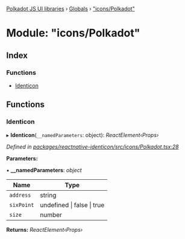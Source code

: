 [Polkadot JS UI libraries](../README.md) › [Globals](../globals.md) › ["icons/Polkadot"](_icons_polkadot_.md)

# Module: "icons/Polkadot"

## Index

### Functions

* [Identicon](_icons_polkadot_.md#identicon)

## Functions

###  Identicon

▸ **Identicon**(`__namedParameters`: object): *ReactElement‹Props›*

*Defined in [packages/reactnative-identicon/src/icons/Polkadot.tsx:28](https://github.com/polkadot-js/ui/blob/ee613b15/packages/reactnative-identicon/src/icons/Polkadot.tsx#L28)*

**Parameters:**

▪ **__namedParameters**: *object*

Name | Type |
------ | ------ |
`address` | string |
`sixPoint` | undefined &#124; false &#124; true |
`size` | number |

**Returns:** *ReactElement‹Props›*
